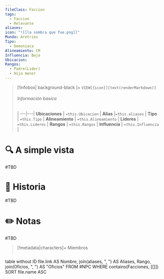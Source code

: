 ```yaml
---
fileClass: Faccion
tags:
  - Faccion
  - Relevante
aliases: 
icon: "![[la sombra que fue.png]]"
Mundo: Aretries
Tipo:
  - Demoniaca
Alineamiento: CM
Influencia: Baja
Ubicacion: 
Rangos:
  - Padre(Lider)
  - Hija menor
---
```



> [!infobox| background-black ]+
`VIEW[{icon}][text(renderMarkdown)]`
> ###### Información basica
>  |
> ---|---|
>  **Ubicaciones** | `=this.Ubicacion` |
> **Alias** |`=this.aliases` |
> **Tipo** | `=this.Tipo` |
> **Alineamiento** | `=this.Alineamiento` |
> **Lideres** | `=this.Lideres` |
> **Rangos** | ``=this.Rangos`` |
> **Influencia** | `=this.Influencia` |




# 🔍 A simple vista

#TBD

# 📜 Historia

#TBD

# ✏️ Notas

#TBD

> [!metadata|characters]+ Miembros
> ```dataview
table without ID file.link AS Nombre, join(aliases, ", ") AS Aliases, Rango, join(Oficios, ", ") AS "Oficios"
FROM #NPC
WHERE  contains(Facciones, [[]])
SORT file.name ASC
